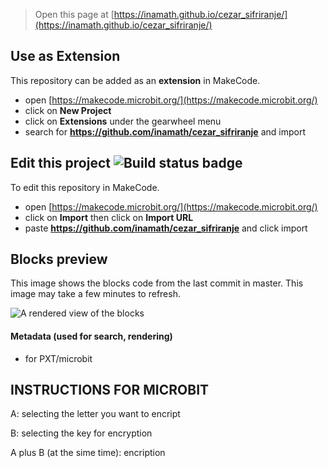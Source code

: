 
> Open this page at [https://inamath.github.io/cezar_sifriranje/](https://inamath.github.io/cezar_sifriranje/)

## Use as Extension

This repository can be added as an **extension** in MakeCode.

* open [https://makecode.microbit.org/](https://makecode.microbit.org/)
* click on **New Project**
* click on **Extensions** under the gearwheel menu
* search for **https://github.com/inamath/cezar_sifriranje** and import

## Edit this project ![Build status badge](https://github.com/inamath/cezar_sifriranje/workflows/MakeCode/badge.svg)

To edit this repository in MakeCode.

* open [https://makecode.microbit.org/](https://makecode.microbit.org/)
* click on **Import** then click on **Import URL**
* paste **https://github.com/inamath/cezar_sifriranje** and click import

## Blocks preview

This image shows the blocks code from the last commit in master.
This image may take a few minutes to refresh.

![A rendered view of the blocks](https://github.com/inamath/cezar_sifriranje/raw/master/.github/makecode/blocks.png)

#### Metadata (used for search, rendering)

* for PXT/microbit
<script src="https://makecode.com/gh-pages-embed.js"></script><script>makeCodeRender("{{ site.makecode.home_url }}", "{{ site.github.owner_name }}/{{ site.github.repository_name }}");</script>


## INSTRUCTIONS FOR MICROBIT

 A: selecting the letter you want to encript
 
 B: selecting the key for encryption
 
 A plus B (at the sime time): encription
